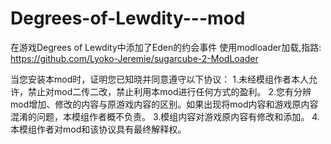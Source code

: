 # Degrees-of-Lewdity---mod
在游戏Degrees of Lewdity中添加了Eden的约会事件
使用modloader加载,指路:
https://github.com/Lyoko-Jeremie/sugarcube-2-ModLoader

当您安装本mod时，证明您已知晓并同意遵守以下协议：
1.未经模组作者本人允许，禁止对mod二传二改，禁止利用本mod进行任何方式的盈利。
2.您有分辨mod增加、修改的内容与原游戏内容的区别。如果出现将mod内容和游戏原内容混淆的问题，本模组作者概不负责。
3.模组内容对游戏原内容有修改和添加。
4.本模组作者对mod和该协议具有最终解释权。
